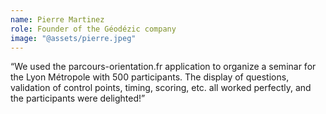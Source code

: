 ```yaml
---
name: Pierre Martinez
role: Founder of the Géodézic company
image: "@assets/pierre.jpeg"
---
```


“We used the parcours-orientation.fr application to organize a seminar for the Lyon Métropole with 500 participants. The display of questions, validation of control points, timing, scoring, etc. all worked perfectly, and the participants were delighted!”
